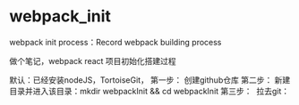# webpack_init
webpack init process：Record webpack building process


做个笔记，webpack react 项目初始化搭建过程

默认：已经安装nodeJS，TortoiseGit，
第一步：
  创建github仓库
第二步：
  新建目录并进入该目录：mkdir webpackInit && cd webpackInit
第三步：
  拉去git：
